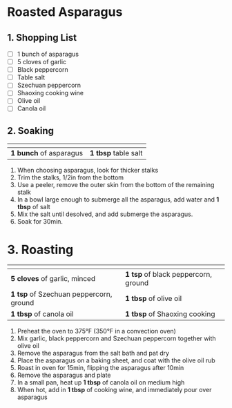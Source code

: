 # Roasted Asparagus

## 1. Shopping List

- [ ] 1 bunch of asparagus
- [ ] 5 cloves of garlic
- [ ] Black peppercorn
- [ ] Table salt
- [ ] Szechuan peppercorn
- [ ] Shaoxing cooking wine
- [ ] Olive oil
- [ ] Canola oil

## 2. Soaking
|<!-- -->|<!-- -->|
|---|---|
| **1 bunch** of asparagus | **1 tbsp** table salt |

1. When choosing asparagus, look for thicker stalks
2. Trim the stalks, 1/2in from the bottom
3. Use a peeler, remove the outer skin from the bottom of the remaining stalk
4. In a bowl large enough to submerge all the asparagus, add water and **1 tbsp** of salt
5. Mix the salt until desolved, and add submerge the asparagus.
6. Soak for 30min.

# 3. Roasting
|<!-- -->|<!-- -->|
|---|---|
| **5 cloves** of garlic, minced | **1 tsp** of black peppercorn, ground |
| **1 tsp** of Szechuan peppercorn, ground | **1 tbsp** of olive oil |
| **1 tbsp** of canola oil | **1 tbsp** of Shaoxing cooking

1. Preheat the oven to 375°F (350°F in a convection oven)
2. Mix garlic, black peppercorn and Szechuan peppercorn together with olive oil
3. Remove the asparagus from the salt bath and pat dry
4. Place the asparagus on a baking sheet, and coat with the olive oil rub
5. Roast in oven for 15min, flipping the asparagus after 10min
6. Remove the asparagus and plate
7. In a small pan, heat up **1 tbsp** of canola oil on medium high
8. When hot, add in **1 tbsp** of cooking wine, and immediately pour over asparagus 